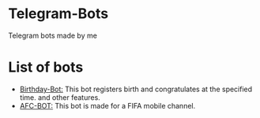 # Telegram-Bots
Telegram bots made by me

# List of bots
+ [Birthday-Bot:](https://github.com/Crimson-Amir/Telegram-Bots/tree/main/AfcBot-TelegramFifaChannel) This bot registers birth and congratulates at the specified time. and other features.
+ [AFC-BOT:](https://github.com/Crimson-Amir/Telegram-Bots/tree/main/AfcBot-TelegramFifaChannel) This bot is made for a FIFA mobile channel.
